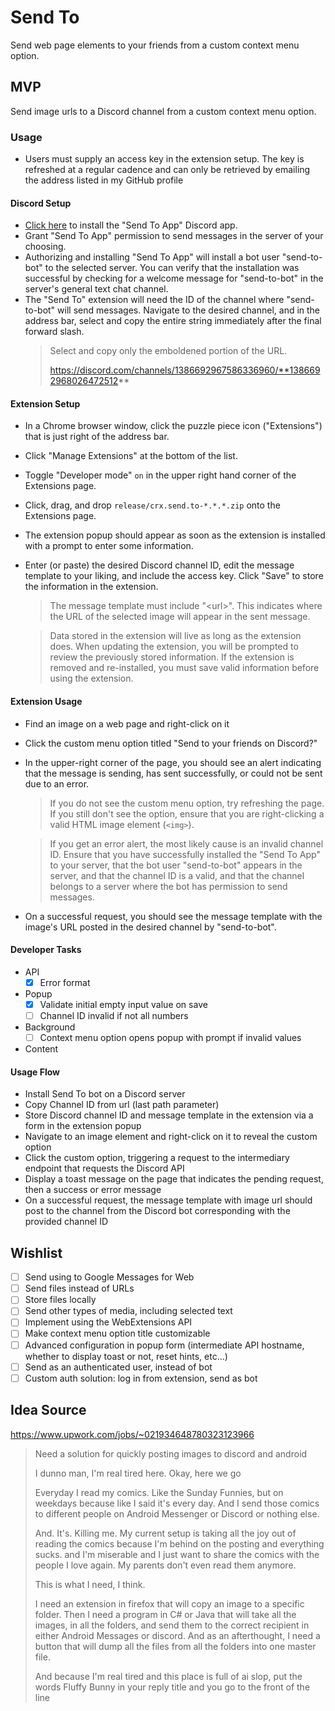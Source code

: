 # Send To

Send web page elements to your friends from a custom context menu option.

## MVP

Send image urls to a Discord channel from a custom context menu option.

### Usage

- Users must supply an access key in the extension setup. The key is refreshed at a regular cadence and can only be retrieved by emailing the address listed in my GitHub profile

#### Discord Setup
- [Click here](https://discord.com/oauth2/authorize?client_id=1385257721330143404) to install the "Send To App" Discord app.
- Grant "Send To App" permission to send messages in the server of your choosing.
- Authorizing and installing "Send To App" will install a bot user "send-to-bot" to the selected server. You can verify that the installation was successful by checking for a welcome message for "send-to-bot" in the server's general text chat channel.
- The "Send To" extension will need the ID of the channel where "send-to-bot" will send messages. Navigate to the desired channel, and in the address bar, select and copy the entire string immediately after the final forward slash.
  >Select and copy only the emboldened portion of the URL.
  >
  >https://discord.com/channels/1386692967586336960/**1386692968026472512**

#### Extension Setup
- In a Chrome browser window, click the puzzle piece icon ("Extensions") that is just right of the address bar.
- Click "Manage Extensions" at the bottom of the list.
- Toggle "Developer mode" `on` in the upper right hand corner of the Extensions page.
- Click, drag, and drop `release/crx.send.to-*.*.*.zip` onto the Extensions page.
- The extension popup should appear as soon as the extension is installed with a prompt to enter some information.
- Enter (or paste) the desired Discord channel ID, edit the message template to your liking, and include the access key. Click "Save" to store the information in the extension.
  > The message template must include "\<url\>". This indicates where the URL of the selected image will appear in the sent message.
  
  > Data stored in the extension will live as long as the extension does. When updating the extension, you will be prompted to review the previously stored information. If the extension is removed and re-installed, you must save valid information before using the extension.

#### Extension Usage
- Find an image on a web page and right-click on it
- Click the custom menu option titled "Send to your friends on Discord?"
- In the upper-right corner of the page, you should see an alert indicating that the message is sending, has sent successfully, or could not be sent due to an error.
  > If you do not see the custom menu option, try refreshing the page. If you still don't see the option, ensure that you are right-clicking a valid HTML image element (`<img>`).

  > If you get an error alert, the most likely cause is an invalid channel ID. Ensure that you have successfully installed the "Send To App" to your server, that the bot user "send-to-bot" appears in the server, and that the channel ID is a valid, and that the channel belongs to a server where the bot has permission to send messages.
- On a successful request, you should see the message template with the image's URL posted in the desired channel by "send-to-bot".

#### Developer Tasks

  - API
    - [x] Error format
  - Popup
    - [x] Validate initial empty input value on save
    - [ ] Channel ID invalid if not all numbers
  - Background
    - [ ] Context menu option opens popup with prompt if invalid values
  - Content

#### Usage Flow
  - Install Send To bot on a Discord server
  - Copy Channel ID from url (last path parameter)
  - Store Discord channel ID and message template in the extension via a form in the extension popup
  - Navigate to an image element and right-click on it to reveal the custom option 
  - Click the custom option, triggering a request to the intermediary endpoint that requests the Discord API
  - Display a toast message on the page that indicates the pending request, then a success or error message  
  - On a successful request, the message template with image url should post to the channel from the Discord bot corresponding with the provided channel ID

## Wishlist

- [ ] Send using to Google Messages for Web
- [ ] Send files instead of URLs
- [ ] Store files locally
- [ ] Send other types of media, including selected text
- [ ] Implement using the WebExtensions API
- [ ] Make context menu option title customizable
- [ ] Advanced configuration in popup form (intermediate API hostname, whether to display toast or not, reset hints, etc...)
- [ ] Send as an authenticated user, instead of bot
- [ ] Custom auth solution: log in from extension, send as bot

## Idea Source

https://www.upwork.com/jobs/~021934648780323123966

> Need a solution for quickly posting images to discord and android
> 
> I dunno man, I'm real tired here. Okay, here we go
>
> Everyday I read my comics. Like the Sunday Funnies, but on weekdays because like I said it's every day. And I send those comics to different people on Android Messenger or Discord or nothing else.
>
> And. It's. Killing me.
> My current setup is taking all the joy out of reading the comics because I'm behind on the posting and everything sucks. and I'm miserable and I just want to share the comics with the people I love again. My parents don't even read them anymore.
>
> This is what I need, I think.
>
> I need an extension in firefox that will copy an image to a specific folder. Then I need a program in C# or Java that will take all the images, in all the folders, and send them to the correct recipient in either Android Messages or discord. And as an afterthought, I need a button that will dump all the files from all the folders into one master file.
>
> And because I'm real tired and this place is full of ai slop, put the words Fluffy Bunny in your reply title and you go to the front of the line
